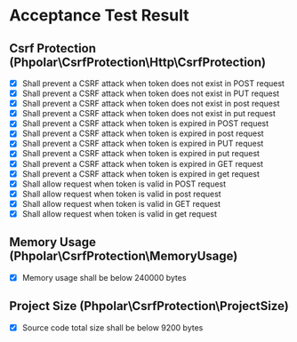 # Acceptance Test Result

## Csrf Protection (Phpolar\CsrfProtection\Http\CsrfProtection)
- [x] Shall prevent a CSRF attack when token does not exist in POST request
- [x] Shall prevent a CSRF attack when token does not exist in PUT request
- [x] Shall prevent a CSRF attack when token does not exist in post request
- [x] Shall prevent a CSRF attack when token does not exist in put request
- [x] Shall prevent a CSRF attack when token is expired in POST request
- [x] Shall prevent a CSRF attack when token is expired in post request
- [x] Shall prevent a CSRF attack when token is expired in PUT request
- [x] Shall prevent a CSRF attack when token is expired in put request
- [x] Shall prevent a CSRF attack when token is expired in GET request
- [x] Shall prevent a CSRF attack when token is expired in get request
- [x] Shall allow request when token is valid in POST request
- [x] Shall allow request when token is valid in post request
- [x] Shall allow request when token is valid in GET request
- [x] Shall allow request when token is valid in get request

## Memory Usage (Phpolar\CsrfProtection\MemoryUsage)
- [x] Memory usage shall be below 240000 bytes

## Project Size (Phpolar\CsrfProtection\ProjectSize)
- [x] Source code total size shall be below 9200 bytes
